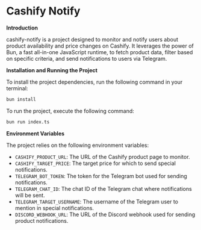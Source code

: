 # Cashify Notify

**Introduction**

cashify-notify is a project designed to monitor and notify users about product availability and price changes on Cashify. It leverages the power of Bun, a fast all-in-one JavaScript runtime, to fetch product data, filter based on specific criteria, and send notifications to users via Telegram.

**Installation and Running the Project**

To install the project dependencies, run the following command in your terminal:

```bash
bun install
```

To run the project, execute the following command:

```bash
bun run index.ts
```

**Environment Variables**

The project relies on the following environment variables:

- `CASHIFY_PRODUCT_URL`: The URL of the Cashify product page to monitor.
- `CASHIFY_TARGET_PRICE`: The target price for which to send special notifications.
- `TELEGRAM_BOT_TOKEN`: The token for the Telegram bot used for sending notifications.
- `TELEGRAM_CHAT_ID`: The chat ID of the Telegram chat where notifications will be sent.
- `TELEGRAM_TARGET_USERNAME`: The username of the Telegram user to mention in special notifications.
- `DISCORD_WEBHOOK_URL`: The URL of the Discord webhook used for sending product notifications.
